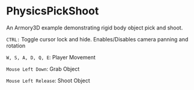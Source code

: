 # PhysicsPickShoot
An Armory3D example demonstrating rigid body object pick and shoot.

`CTRL:` Toggle cursor lock and hide. Enables/Disables camera panning and rotation

`W, S, A, D, Q, E`: Player Movement

`Mouse Left Down`: Grab Object

`Mouse Left Release`: Shoot Object
